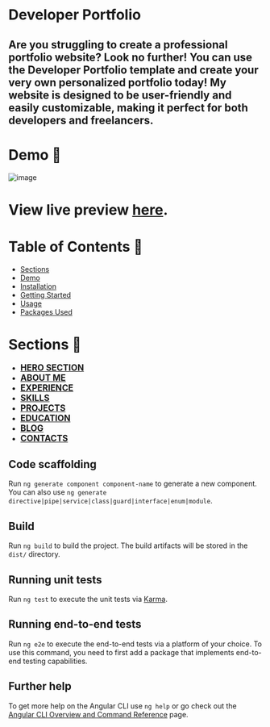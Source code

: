 # Developer Portfolio
## Are you struggling to create a professional portfolio website? Look no further! You can use the Developer Portfolio template and create your very own personalized portfolio today! My website is designed to be user-friendly and easily customizable, making it perfect for both developers and freelancers.
# Demo 🎥
  ![image](https://github.com/saurabhnalepatil/portfolio/assets/95145125/bfb5992d-65af-49f6-92ae-cb6cd9a8f7dc)

# View live preview [here](https://portfolio-tan-beta-56.vercel.app/).
# Table of Contents 📜
- [Sections](#section)
- [Demo](#demo)
- [Installation](#installation)
- [Getting Started](#getting-started)
- [Usage](#usage)
- [Packages Used](#packages-used)
# Sections 🔖
- [<span style="font-size: larger; font-weight: bold;">HERO SECTION</span>](#hero-section)
- [<span style="font-size: larger; font-weight: bold;">ABOUT ME</span>](#about-me)
- [<span style="font-size: larger; font-weight: bold;">EXPERIENCE</span>](#experience)
- [<span style="font-size: larger; font-weight: bold;">SKILLS</span>](#skills)
- [<span style="font-size: larger; font-weight: bold;">PROJECTS</span>](#projects)
- [<span style="font-size: larger; font-weight: bold;">EDUCATION</span>](#education)
- [<span style="font-size: larger; font-weight: bold;">BLOG</span>](#blog)
- [<span style="font-size: larger; font-weight: bold;">CONTACTS</span>](#contacts)



## Code scaffolding

Run `ng generate component component-name` to generate a new component. You can also use `ng generate directive|pipe|service|class|guard|interface|enum|module`.

## Build

Run `ng build` to build the project. The build artifacts will be stored in the `dist/` directory.

## Running unit tests

Run `ng test` to execute the unit tests via [Karma](https://karma-runner.github.io).

## Running end-to-end tests

Run `ng e2e` to execute the end-to-end tests via a platform of your choice. To use this command, you need to first add a package that implements end-to-end testing capabilities.

## Further help

To get more help on the Angular CLI use `ng help` or go check out the [Angular CLI Overview and Command Reference](https://angular.io/cli) page.
